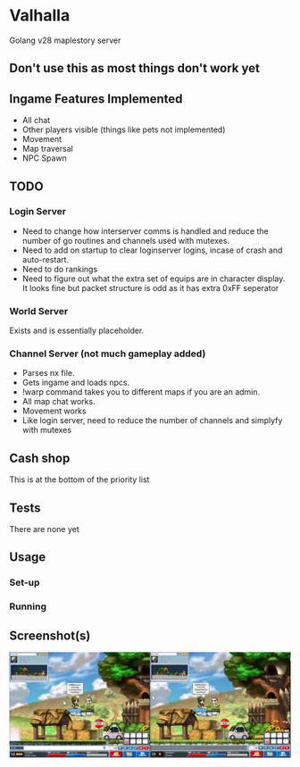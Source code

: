 # Valhalla
Golang v28 maplestory server

## Don't use this as most things don't work yet

## Ingame Features Implemented
- All chat
- Other players visible (things like pets not implemented)
- Movement
- Map traversal
- NPC Spawn

## TODO
### Login Server
- Need to change how interserver comms is handled and reduce the number of go routines and channels used with mutexes.
- Need to add on startup to clear loginserver logins, incase of crash and auto-restart.
- Need to do rankings
- Need to figure out what the extra set of equips are in character display. It looks fine but packet structure is odd as it has extra 0xFF seperator

### World Server
Exists and is essentially placeholder.

### Channel Server (not much gameplay added)
- Parses nx file. 
- Gets ingame and loads npcs. 
- !warp command takes you to different maps if you are an admin.
- All map chat works.
- Movement works
- Like login server, need to reduce the number of channels and simplyfy with mutexes

## Cash shop
This is at the bottom of the priority list

## Tests
There are none yet

## Usage
### Set-up
### Running

## Screenshot(s)

![Alt text](images/movement.png?raw=true "In Game")
